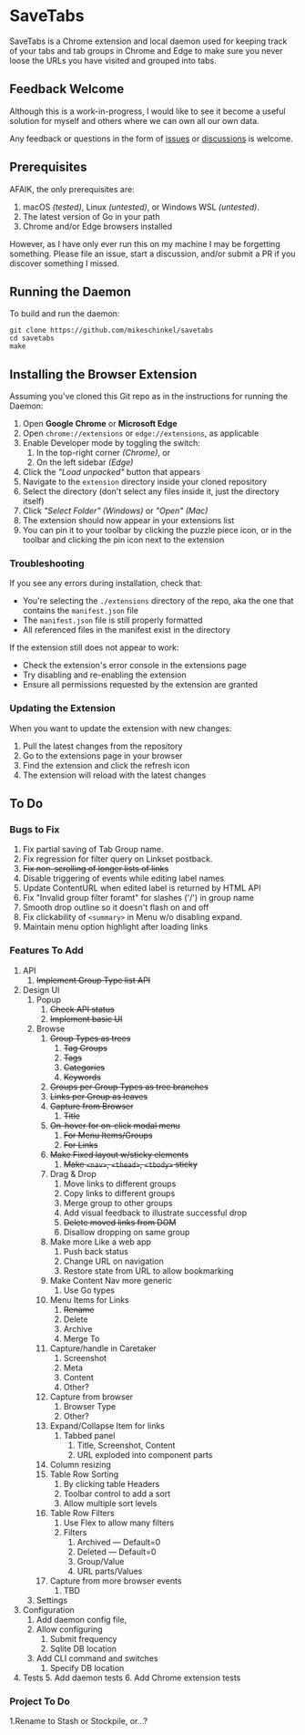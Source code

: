 # SaveTabs

SaveTabs is a Chrome extension and local daemon used for keeping track of your tabs and tab 
groups in Chrome and Edge to make sure you never loose the URLs you have visited and grouped into 
tabs. 

## Feedback Welcome
Although this is a work-in-progress, I would like to see it become a useful solution for 
myself and others where we can own all our own data. 

Any feedback or questions in the form of [issues](https://github.com/mikeschinkel/savetabs/issues) or 
[discussions](https://github.com/mikeschinkel/savetabs/discussions) is welcome. 


## Prerequisites

AFAIK, the only prerequisites are:

1. macOS _(tested)_, Linux _(untested)_, or Windows WSL _(untested)_. 
2. The latest version of Go in your path
3. Chrome and/or Edge browsers installed

However, as I have only ever run this on my machine I may be forgetting something. Please file 
an issue, start a discussion, and/or submit a PR if you discover something I missed.

## Running the Daemon

To build and run the daemon:

```shell
git clone https://github.com/mikeschinkel/savetabs
cd savetabs
make
```

## Installing the Browser Extension

Assuming you've cloned this Git repo as in the instructions for running the Daemon:

1. Open **Google Chrome** or **Microsoft Edge**
2. Open `chrome://extensions` or `edge://extensions`, as applicable
3. Enable Developer mode by toggling the switch:
   1. In the top-right corner _(Chrome)_, or  
   2. On the left sidebar _(Edge)_ 
4. Click the _"Load unpacked"_ button that appears
5. Navigate to the `extension` directory inside your cloned repository
6. Select the directory (don't select any files inside it, just the directory itself)
7. Click _"Select Folder" (Windows)_ or _"Open" (Mac)_
8. The extension should now appear in your extensions list
9. You can pin it to your toolbar by clicking the puzzle piece icon, or in the 
   toolbar and clicking the pin icon next to the extension

### Troubleshooting

If you see any errors during installation, check that:
* You're selecting the `./extensions` directory of the repo, aka the one that contains the 
  `manifest.json` file
* The `manifest.json` file is still properly formatted
* All referenced files in the manifest exist in the directory

If the extension still does not appear to work:
* Check the extension's error console in the extensions page
* Try disabling and re-enabling the extension
* Ensure all permissions requested by the extension are granted

### Updating the Extension

When you want to update the extension with new changes:
1. Pull the latest changes from the repository
2. Go to the extensions page in your browser
3. Find the extension and click the refresh icon
4. The extension will reload with the latest changes

## To Do

### Bugs to Fix
1. Fix partial saving of Tab Group name.
2. Fix regression for filter query on Linkset postback.
3. ~~Fix non-scrolling of longer lists of links~~
4. Disable triggering of events while editing label names
5. Update ContentURL when edited label is returned by HTML API
6. Fix "Invalid group filter foramt" for slashes ('/') in group name
7. Smooth drop outline so it doesn't flash on and off
8. Fix clickability of `<summary>` in Menu w/o disabling expand. 
9. Maintain menu option highlight after loading links

### Features To Add
1. API
   1. ~~Implement Group Type list API~~
2. Design UI
   1. Popup
      1. ~~Check API status~~  
      2. ~~Implement basic UI~~  
   2. Browse 
      1. ~~Group Types as trees~~
         1. ~~Tag Groups~~
         2. ~~Tags~~
         3. ~~Categories~~
         4. ~~Keywords~~
      2. ~~Groups per Group Types as tree branches~~
      3. ~~Links per Group as leaves~~
      4. ~~Capture from Browser~~
         1. ~~Title~~
      5. ~~On-hover for on-click modal menu~~
         1. ~~For Menu Items/Groups~~
         2. ~~For Links~~
      6. ~~Make Fixed layout w/sticky elements~~
         1. ~~Make `<nav>`, `<thead>`, `<tbody>` sticky~~ 
      7. Drag & Drop 
         1. Move links to different groups
         2. Copy links to different groups
         3. Merge group to other groups
         4. Add visual feedback to illustrate successful drop
         5. ~~Delete moved links from DOM~~
         6. Disallow dropping on same group
      8. Make more Like a web app
         1. Push back status
         2. Change URL on navigation 
         3. Restore state from URL to allow bookmarking
      8. Make Content Nav more generic
         1. Use Go types
      9. Menu Items for Links
         1. ~~Rename~~
         2. Delete
         3. Archive
         4. Merge To
      10. Capture/handle in Caretaker
          1. Screenshot
          2. Meta
          3. Content
          4. Other?
      11. Capture from browser
          1. Browser Type
          2. Other?
      12. Expand/Collapse Item for links
          1. Tabbed panel
             1. Title, Screenshot, Content
             2. URL exploded into component parts
      13. Column resizing
      14. Table Row Sorting
          1. By clicking table Headers
          2. Toolbar control to add a sort
          3. Allow multiple sort levels
      15. Table Row Filters
          1. Use Flex to allow many filters
          2. Filters
             1. Archived — Default=0
             2. Deleted — Default=0
             3. Group/Value
             4. URL parts/Values
      16. Capture from more browser events
          1. TBD
   3. Settings
3. Configuration
   1. Add daemon config file, 
   4. Allow configuring
      1. Submit frequency
      2. Sqlite DB location 
   5. Add CLI command and switches
      1. Specify DB location
4. Tests
   5. Add daemon tests
   6. Add Chrome extension tests

### Project To Do
1.Rename to Stash or Stockpile, or...?
